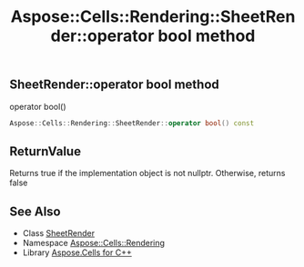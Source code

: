 ﻿---
title: Aspose::Cells::Rendering::SheetRender::operator bool method
linktitle: operator bool
second_title: Aspose.Cells for C++ API Reference
description: 'Aspose::Cells::Rendering::SheetRender::operator bool method. operator bool() in C++.'
type: docs
weight: 400
url: /cpp/aspose.cells.rendering/sheetrender/operator_bool/
---
## SheetRender::operator bool method


operator bool()

```cpp
Aspose::Cells::Rendering::SheetRender::operator bool() const
```


## ReturnValue

Returns true if the implementation object is not nullptr. Otherwise, returns false

## See Also

* Class [SheetRender](../)
* Namespace [Aspose::Cells::Rendering](../../)
* Library [Aspose.Cells for C++](../../../)
